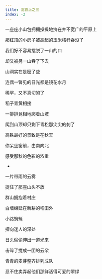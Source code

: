 ```yaml
---
title: 高铁上之三
index: -2
---
```


一座座小山包拥拥搡搡地挤在并不宽广的平原上

那红顶的小房子被高起的玉米秸秆吞没了

我们好不容易摆脱了一山的口

却又被另一山吞了下去

山洞实在是密了些

连偶一瞥见的日光都是镜花水月

稀罕，又不真切的了

稻子青黄相接

一排排竞相地爬着山坡

爬到山顶却只剩下青松那尖尖的刺了

高铁最好的景致是在秋天

你呆坐窗前，由南向北

感受那秋的色彩的浓重

*

一片带雨的云雾

捉住了那座山头不放

群山拥抱着村庄

白墙绵延在新耕的稻田外

小路蜿蜒

探向迷人的深处

日头偷偷伸出一道光来

击碎了搅成一团的云朵

青青的麦芽整齐排列成队

忍不住卖弄起他们那鲜活得可爱的翠绿